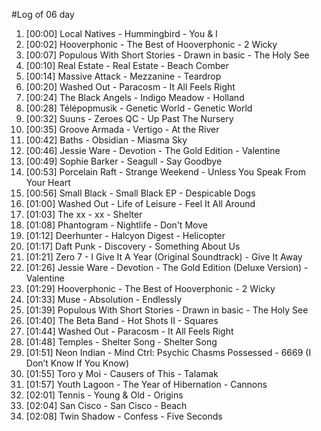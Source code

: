 #Log of 06 day

1. [00:00] Local Natives - Hummingbird - You & I
1. [00:02] Hooverphonic - The Best of Hooverphonic - 2 Wicky
1. [00:07] Populous With Short Stories - Drawn in basic - The Holy See
1. [00:10] Real Estate - Real Estate - Beach Comber
1. [00:14] Massive Attack - Mezzanine - Teardrop
1. [00:20] Washed Out - Paracosm - It All Feels Right
1. [00:24] The Black Angels - Indigo Meadow - Holland
1. [00:28] Télépopmusik - Genetic World - Genetic World
1. [00:32] Suuns - Zeroes QC - Up Past The Nursery
1. [00:35] Groove Armada - Vertigo - At the River
1. [00:42] Baths - Obsidian - Miasma Sky
1. [00:46] Jessie Ware - Devotion - The Gold Edition - Valentine
1. [00:49] Sophie Barker - Seagull - Say Goodbye
1. [00:53] Porcelain Raft - Strange Weekend - Unless You Speak From Your Heart
1. [00:56] Small Black - Small Black EP - Despicable Dogs
1. [01:00] Washed Out - Life of Leisure - Feel It All Around
1. [01:03] The xx - xx - Shelter
1. [01:08] Phantogram - Nightlife - Don't Move
1. [01:12] Deerhunter - Halcyon Digest - Helicopter
1. [01:17] Daft Punk - Discovery - Something About Us
1. [01:21] Zero 7 - I Give It A Year (Original Soundtrack) - Give It Away
1. [01:26] Jessie Ware - Devotion - The Gold Edition (Deluxe Version) - Valentine
1. [01:29] Hooverphonic - The Best of Hooverphonic - 2 Wicky
1. [01:33] Muse - Absolution - Endlessly
1. [01:39] Populous With Short Stories - Drawn in basic - The Holy See
1. [01:40] The Beta Band - Hot Shots II - Squares
1. [01:44] Washed Out - Paracosm - It All Feels Right
1. [01:48] Temples - Shelter Song - Shelter Song
1. [01:51] Neon Indian - Mind Ctrl: Psychic Chasms Possessed - 6669 (I Don’t Know If You Know)
1. [01:55] Toro y Moi - Causers of This - Talamak
1. [01:57] Youth Lagoon - The Year of Hibernation - Cannons
1. [02:01] Tennis - Young & Old - Origins
1. [02:04] San Cisco - San Cisco - Beach
1. [02:08] Twin Shadow - Confess - Five Seconds
